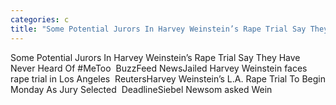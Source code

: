 ```yaml
---
categories: c
title: "Some Potential Jurors In Harvey Weinstein’s Rape Trial Say They Have Never Heard Of MeToo  BuzzFeed News"
---
```

Some Potential Jurors In Harvey Weinstein’s Rape Trial Say They Have Never Heard Of #MeToo&nbsp;&nbsp;BuzzFeed NewsJailed Harvey Weinstein faces rape trial in Los Angeles&nbsp;&nbsp;ReutersHarvey Weinstein’s L.A. Rape Trial To Begin Monday As Jury Selected&nbsp;&nbsp;DeadlineSiebel Newsom asked Wein